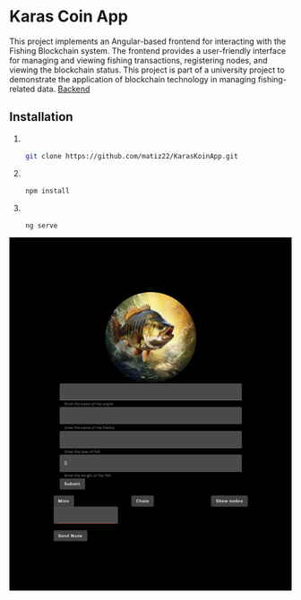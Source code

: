 
# Karas Coin App
This project implements an Angular-based frontend for interacting with the Fishing Blockchain system. The frontend provides a user-friendly interface for managing and viewing fishing transactions, registering nodes, and viewing the blockchain status. This project is part of a university project to demonstrate the application of blockchain technology in managing fishing-related data. [Backend](https://github.com/matiz22/KarasCoin)

## Installation



1. 
```bash
    git clone https://github.com/matiz22/KarasKoinApp.git
```

2. 
```bash
    npm install
```

3. 
```bash
    ng serve
```
    
![](sc/1.png)
